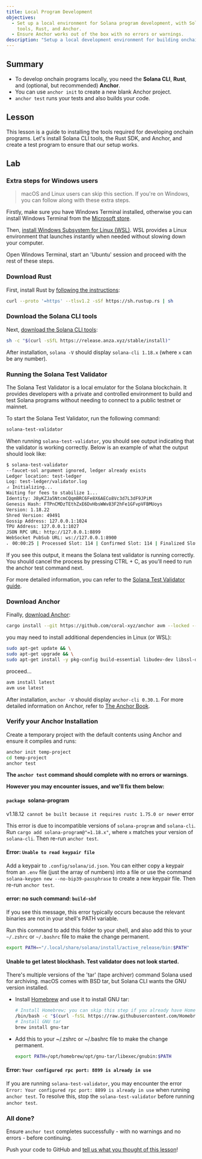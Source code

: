 ```yaml
---
title: Local Program Development
objectives:
  - Set up a local environment for Solana program development, with Solana CLI
    tools, Rust, and Anchor.
  - Ensure Anchor works out of the box with no errors or warnings.
description: "Setup a local development environment for building onchain programs."
---
```


## Summary

- To develop onchain programs locally, you need the **Solana CLI**, **Rust**,
  and (optional, but recommended) **Anchor**.
- You can use `anchor init` to create a new blank Anchor project.
- `anchor test` runs your tests and also builds your code.

## Lesson

This lesson is a guide to installing the tools required for developing onchain
programs. Let's install Solana CLI tools, the Rust SDK, and Anchor, and create a
test program to ensure that our setup works.

## Lab

### Extra steps for Windows users

> macOS and Linux users can skip this section. If you're on Windows, you can
> follow along with these extra steps.

Firstly, make sure you have Windows Terminal installed, otherwise you can
install Windows Terminal from the
[Microsoft store](https://apps.microsoft.com/detail/9N0DX20HK701).

Then,
[install Windows Subsystem for Linux (WSL)](https://learn.microsoft.com/en-us/windows/wsl/install).
WSL provides a Linux environment that launches instantly when needed without
slowing down your computer.

Open Windows Terminal, start an 'Ubuntu' session and proceed with the rest of
these steps.

### Download Rust

First, install Rust by
[following the instructions](https://www.rust-lang.org/tools/install):

```bash
curl --proto '=https' --tlsv1.2 -sSf https://sh.rustup.rs | sh
```

### Download the Solana CLI tools

Next,
[download the Solana CLI tools](/docs/intro/installation.md#install-the-solana-cli):

```bash
sh -c "$(curl -sSfL https://release.anza.xyz/stable/install)"
```

After installation, `solana -V` should display `solana-cli 1.18.x` (where `x`
can be any number).

### Running the Solana Test Validator

The Solana Test Validator is a local emulator for the Solana blockchain. It
provides developers with a private and controlled environment to build and test
Solana programs without needing to connect to a public testnet or mainnet.

To start the Solana Test Validator, run the following command:

```bash
solana-test-validator
```

When running `solana-test-validator`, you should see output indicating that the
validator is working correctly. Below is an example of what the output should
look like:

```bash
$ solana-test-validator
--faucet-sol argument ignored, ledger already exists
Ledger location: test-ledger
Log: test-ledger/validator.log
⠴ Initializing...
Waiting for fees to stabilize 1...
Identity: J8yKZJa5NtcmCQqmBRC6Fe8X6AECo8Vc3d7L3dF9JPiM
Genesis Hash: FTPnCMDzTEthZxE6DvHbsWWv83F2hFe1GFvpVFBMUoys
Version: 1.18.22
Shred Version: 49491
Gossip Address: 127.0.0.1:1024
TPU Address: 127.0.0.1:1027
JSON RPC URL: http://127.0.0.1:8899
WebSocket PubSub URL: ws://127.0.0.1:8900
⠄ 00:00:25 | Processed Slot: 114 | Confirmed Slot: 114 | Finalized Slot: 82 | Full Snapshot Slot: - | Incremental Snapshot Slot: - | Transactions: 111 | ◎499.999445000
```

If you see this output, it means the Solana test validator is running correctly.
You should cancel the process by pressing CTRL + C, as you'll need to run the
anchor test command next.

For more detailed information, you can refer to the
[Solana Test Validator guide](https://solana.com/developers/guides/getstarted/solana-test-validator).

### Download Anchor

Finally, [download Anchor](https://www.anchor-lang.com/docs/installation):

```bash
cargo install --git https://github.com/coral-xyz/anchor avm --locked --force
```

you may need to install additional dependencies in Linux (or WSL):

```bash
sudo apt-get update && \
sudo apt-get upgrade && \
sudo apt-get install -y pkg-config build-essential libudev-dev libssl-dev
```

proceed...

```bash
avm install latest
avm use latest
```

After installation, `anchor -V` should display `anchor-cli 0.30.1`. For more
detailed information on Anchor, refer to
[The Anchor Book](https://book.anchor-lang.com).

### Verify your Anchor Installation

Create a temporary project with the default contents using Anchor and ensure it
compiles and runs:

```bash
anchor init temp-project
cd temp-project
anchor test
```

**The `anchor test` command should complete with no errors or warnings**.

**However you may encounter issues, and we'll fix them below:**

#### `package `solana-program

v1.18.12` cannot be built because it requires rustc 1.75.0 or newer` error

This error is due to incompatible versions of `solana-program` and `solana-cli`.
Run `cargo add solana-program@"=1.18.x"`, where `x` matches your version of
`solana-cli`. Then re-run `anchor test`.

#### Error: `Unable to read keypair file`

Add a keypair to `.config/solana/id.json`. You can either copy a keypair from an
`.env` file (just the array of numbers) into a file or use the command
`solana-keygen new --no-bip39-passphrase` to create a new keypair file. Then
re-run `anchor test`.

#### error: no such command: `build-sbf`

If you see this message, this error typically occurs because the relevant
binaries are not in your shell's PATH variable.

Run this command to add this folder to your shell, and also add this to your
`~/.zshrc` or `~/.bashrc` file to make the change permanent.

```bash
export PATH=~"/.local/share/solana/install/active_release/bin:$PATH"
```

#### Unable to get latest blockhash. Test validator does not look started.

There's multiple versions of the 'tar' (tape archiver) command Solana used for
archiving. macOS comes with BSD tar, but Solana CLI wants the GNU version
installed.

- Install [Homebrew](https://brew.sh/) and use it to install GNU tar:

  ```bash
  # Install Homebrew; you can skip this step if you already have Homebrew installed
  /bin/bash -c "$(curl -fsSL https://raw.githubusercontent.com/Homebrew/install/HEAD/install.sh)"
  # Install GNU tar
  brew install gnu-tar
  ```

- Add this to your ~/.zshrc or ~/.bashrc file to make the change permanent.

  ```bash
  export PATH=/opt/homebrew/opt/gnu-tar/libexec/gnubin:$PATH
  ```

#### Error: `Your configured rpc port: 8899 is already in use`

If you are running `solana-test-validator`, you may encounter the error
`Error: Your configured rpc port: 8899 is already in use` when running
`anchor test`. To resolve this, stop the `solana-test-validator` before running
`anchor test`.

### All done?

Ensure `anchor test` completes successfully - with no warnings and no errors -
before continuing.

<Callout type="success" title="Completed the lab?">

Push your code to GitHub and
[tell us what you thought of this lesson](https://form.typeform.com/to/IPH0UGz7#answers-lesson=aa0b56d6-02a9-4b36-95c0-a817e2c5b19d)!

</Callout>
